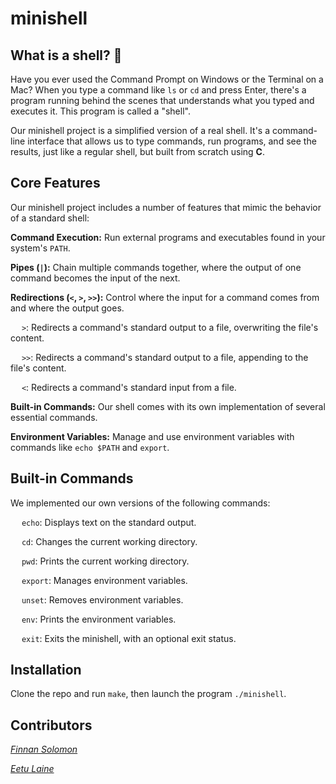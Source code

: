 # **minishell**

## What is a shell? 🐚

Have you ever used the Command Prompt on Windows or the Terminal on a Mac? When you type a command like `ls` or `cd` and press Enter, there's a program running behind the scenes that understands what you typed and executes it. This program is called a "shell".

Our minishell project is a simplified version of a real shell. It's a command-line interface that allows us to type commands, run programs, and see the results, just like a regular shell, but built from scratch using **C**.

## Core Features
Our minishell project includes a number of features that mimic the behavior of a standard shell:

**Command Execution:** Run external programs and executables found in your system's `PATH`.

**Pipes (`|`):** Chain multiple commands together, where the output of one command becomes the input of the next.

**Redirections (`<`, `>`, `>>`):** Control where the input for a command comes from and where the output goes.

&emsp; `>`: Redirects a command's standard output to a file, overwriting the file's content.

&emsp; `>>`: Redirects a command's standard output to a file, appending to the file's content.

&emsp; `<`: Redirects a command's standard input from a file.

**Built-in Commands:** Our shell comes with its own implementation of several essential commands.

**Environment Variables:** Manage and use environment variables with commands like `echo $PATH` and `export`.

## Built-in Commands

We implemented our own versions of the following commands:

&emsp; `echo`: Displays text on the standard output.

&emsp; `cd`: Changes the current working directory.

&emsp; `pwd`: Prints the current working directory.

&emsp; `export`: Manages environment variables.

&emsp; `unset`: Removes environment variables.

&emsp; `env`: Prints the environment variables.

&emsp; `exit`: Exits the minishell, with an optional exit status.

## Installation

Clone the repo and run `make`, then launch the program `./minishell`.

## Contributors

[*Finnan Solomon*](https://github.com/finye)

[*Eetu Laine*](https://github.com/eetuhki)
